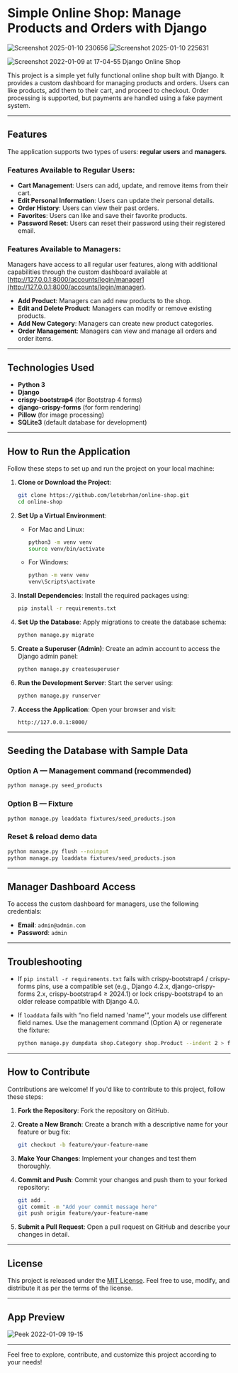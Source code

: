 # Simple Online Shop: Manage Products and Orders with Django
![Screenshot 2025-01-10 230656](https://github.com/user-attachments/assets/d1b57fdb-8a69-435e-965f-dc4b1d0bb86d)
![Screenshot 2025-01-10 225631](https://github.com/user-attachments/assets/7541f603-71d7-4707-8ba8-c79fe8aa7e80)

![Screenshot 2022-01-09 at 17-04-55 Django Online Shop](https://user-images.githubusercontent.com/71011395/148684469-79bfdb07-efa0-4dde-ad76-1f3277f833e6.png)

This project is a simple yet fully functional online shop built with Django. It provides a custom dashboard for managing products and orders. Users can like products, add them to their cart, and proceed to checkout. Order processing is supported, but payments are handled using a fake payment system.

---

## Features

The application supports two types of users: **regular users** and **managers**.

### Features Available to Regular Users:
- **Cart Management**: Users can add, update, and remove items from their cart.
- **Edit Personal Information**: Users can update their personal details.
- **Order History**: Users can view their past orders.
- **Favorites**: Users can like and save their favorite products.
- **Password Reset**: Users can reset their password using their registered email.

### Features Available to Managers:
Managers have access to all regular user features, along with additional capabilities through the custom dashboard available at [http://127.0.0.1:8000/accounts/login/manager](http://127.0.0.1:8000/accounts/login/manager).

- **Add Product**: Managers can add new products to the shop.
- **Edit and Delete Product**: Managers can modify or remove existing products.
- **Add New Category**: Managers can create new product categories.
- **Order Management**: Managers can view and manage all orders and order items.

---

## Technologies Used

- **Python 3**
- **Django**
- **crispy-bootstrap4** (for Bootstrap 4 forms)
- **django-crispy-forms** (for form rendering)
- **Pillow** (for image processing)
- **SQLite3** (default database for development)

---

## How to Run the Application

Follow these steps to set up and run the project on your local machine:

1. **Clone or Download the Project**:
   ```bash
   git clone https://github.com/letebrhan/online-shop.git
   cd online-shop
   ```

2. **Set Up a Virtual Environment**:
   - For Mac and Linux:
     ```bash
     python3 -m venv venv
     source venv/bin/activate
     ```
   - For Windows:
     ```bash
     python -m venv venv
     venv\Scripts\activate
     ```

3. **Install Dependencies**:
   Install the required packages using:
   ```bash
   pip install -r requirements.txt
   ```

4. **Set Up the Database**:
   Apply migrations to create the database schema:
   ```bash
   python manage.py migrate
   ```

5. **Create a Superuser (Admin)**:
   Create an admin account to access the Django admin panel:
   ```bash
   python manage.py createsuperuser
   ```

6. **Run the Development Server**:
   Start the server using:
   ```bash
   python manage.py runserver
   ```

7. **Access the Application**:
   Open your browser and visit:
   ```
   http://127.0.0.1:8000/
   ```

---

## Seeding the Database with Sample Data

### Option A — Management command (recommended)
```bash
python manage.py seed_products
```

### Option B — Fixture
```bash
python manage.py loaddata fixtures/seed_products.json
```

### Reset & reload demo data
```bash
python manage.py flush --noinput
python manage.py loaddata fixtures/seed_products.json
```

---

## Manager Dashboard Access

To access the custom dashboard for managers, use the following credentials:
- **Email**: `admin@admin.com`
- **Password**: `admin`

---

## Troubleshooting

- If `pip install -r requirements.txt` fails with crispy-bootstrap4 / crispy-forms pins, use a compatible set (e.g., Django 4.2.x, django-crispy-forms 2.x, crispy-bootstrap4 ≥ 2024.1) or lock crispy-bootstrap4 to an older release compatible with Django 4.0.

- If `loaddata` fails with “no field named 'name'”, your models use different field names. Use the management command (Option A) or regenerate the fixture:
  ```bash
  python manage.py dumpdata shop.Category shop.Product --indent 2 > fixtures/seed_products.json
  ```

---

## How to Contribute

Contributions are welcome! If you'd like to contribute to this project, follow these steps:

1. **Fork the Repository**:
   Fork the repository on GitHub.

2. **Create a New Branch**:
   Create a branch with a descriptive name for your feature or bug fix:
   ```bash
   git checkout -b feature/your-feature-name
   ```

3. **Make Your Changes**:
   Implement your changes and test them thoroughly.

4. **Commit and Push**:
   Commit your changes and push them to your forked repository:
   ```bash
   git add .
   git commit -m "Add your commit message here"
   git push origin feature/your-feature-name
   ```

5. **Submit a Pull Request**:
   Open a pull request on GitHub and describe your changes in detail.

---

## License

This project is released under the [MIT License](LICENSE). Feel free to use, modify, and distribute it as per the terms of the license.

---

## App Preview

![Peek 2022-01-09 19-15](https://user-images.githubusercontent.com/71011395/148689722-6ceacc8f-81b7-48e0-a258-9d4e543d1e7c.gif)

---

Feel free to explore, contribute, and customize this project according to your needs!
